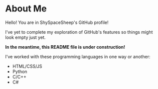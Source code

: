 # About Me
Hello! You are in ShySpaceSheep's GitHub profile!

I've yet to complete my exploration of GitHub's features so things might look empty just yet.

**In the meantime, this README file is under construction!**

I've worked with these programming languages in one way or another:
- HTML/CSS/JS
- Python
- C/C++
- C#

